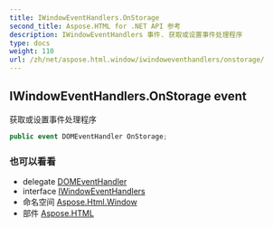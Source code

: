 ```yaml
---
title: IWindowEventHandlers.OnStorage
second_title: Aspose.HTML for .NET API 参考
description: IWindowEventHandlers 事件. 获取或设置事件处理程序
type: docs
weight: 110
url: /zh/net/aspose.html.window/iwindoweventhandlers/onstorage/
---
```

## IWindowEventHandlers.OnStorage event

获取或设置事件处理程序

```csharp
public event DOMEventHandler OnStorage;
```

### 也可以看看

* delegate [DOMEventHandler](../../../aspose.html.dom.events/domeventhandler/)
* interface [IWindowEventHandlers](../)
* 命名空间 [Aspose.Html.Window](../../iwindoweventhandlers/)
* 部件 [Aspose.HTML](../../../)


